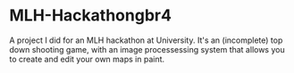 # MLH-Hackathongbr4
A project I did for an MLH hackathon at University. It's an (incomplete) top down shooting game, with an image processessing system that allows you to create and edit your own maps in paint. 
